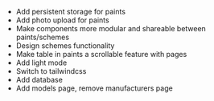 - Add persistent storage for paints
- Add photo upload for paints
- Make components more modular and shareable between paints/schemes
- Design schemes functionality
- Make table in paints a scrollable feature with pages
- Add light mode
- Switch to tailwindcss
- Add database
- Add models page, remove manufacturers page